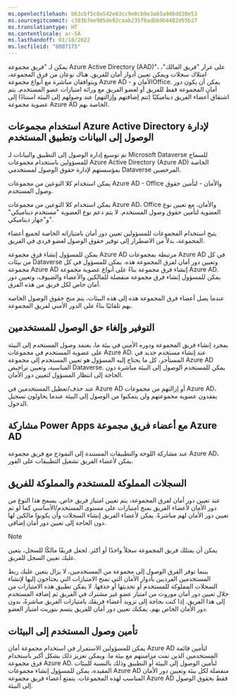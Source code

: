 ```yaml
---
ms.openlocfilehash: b63cbf5c8a542e63cc9e0cb9e3a65a9d6dd30e53
ms.sourcegitcommit: c383b7ee985de92caab235f8adbb9b4402d55b27
ms.translationtype: HT
ms.contentlocale: ar-SA
ms.lasthandoff: 01/18/2022
ms.locfileid: "8007175"
---
```

يمكن لـ "فريق مجموعة Azure Active Directory (AAD)"، على غرار "فريق المالك"، امتلاك سجلات ويمكن تعيين أدوار أمان للفريق. هناك نوعان من فرق المجموعة، ويتوافقان مباشرة مع أنواع مجموعة Azure AD - الأمان وOffice. يمكن أن يكون دور أمان المجموعة فقط للفريق أو لعضو الفريق مع وراثة امتيازات عضو المستخدم. يتم اشتقاق أعضاء الفريق ديناميكيًا (تتم إضافتهم وإزالتهم) عند وصولهم إلى البيئة استنادًا إلى عضوية مجموعة Azure AD الخاصة بهم.

## <a name="using-azure-active-directory-groups-to-manage-a-users-app-and-data-access"></a>استخدام مجموعات Azure Active Directory لإدارة الوصول إلى البيانات وتطبيق المستخدم

تم توسيع إدارة الوصول إلى التطبيق والبيانات لـ Microsoft Dataverse للسماح للمسؤولين باستخدام مجموعات Azure Active Directory (Azure AD) الخاصة بمؤسستهم لإدارة حقوق الوصول لمستخدمي Dataverse المرخصين.

يمكن استخدام كلا النوعين من مجموعات Azure AD - Office والأمان - لتأمين حقوق وصول المستخدم. 

يمكن استخدام كلا النوعين من مجموعات Azure AD، Office والأمان، مع تعيين نوع العضوية لتأمين حقوق وصول المستخدم. لا يتم دعم نوع العضوية "مستخدم ديناميكي" و"جهاز ديناميكي". 

يتيح استخدام المجموعات للمسؤولين تعيين دور أمان بامتيازاته الخاصة لجميع أعضاء المجموعة، بدلاً من الاضطرار إلى توفير حقوق الوصول لعضو فردي في الفريق.

يمكن للمسؤول إنشاء فرق مجموعة Azure AD مرتبطة بمجموعات Azure AD في كل من بيئات Dataverse وتعيين دور أمان لفرق المجموعة هذه. يمكن للمسؤول في كل مجموعة Azure AD إنشاء فرق مجموعة بناءً على أنواع عضوية مجموعة Azure AD. يمكن للمسؤول إنشاء فرق مجموعة منفصلة للمالكين والأعضاء والضيوف، وتعيين دور أمان خاص لكل فريق من هذه الفرق.

عندما يصل أعضاء فرق المجموعة هذه إلى هذه البيئات، يتم منح حقوق الوصول الخاصة بهم تلقائيًا بناءً على الدور الأمني ​​لفريق المجموعة.

## <a name="provision-and-deprovision-users"></a>التوفير وإلغاء حق الوصول للمستخدمين
بمجرد إنشاء فريق المجموعة ودوره الأمني ​​في بيئة ما، يعتمد وصول المستخدم إلى البيئة على عضوية المستخدم في مجموعات Azure AD. عند إنشاء مستخدم جديد في المستأجر، كل ما يحتاج إليه المسؤول هو تعيين المستخدم إلى مجموعة Azure AD المناسبة، وتعيين تراخيص Dataverse. يمكن للمستخدم الوصول إلى البيئة مباشرة دون الحاجة إلى انتظار المسؤول لتعيين دور الأمان.

عند حذف/تعطيل المستخدمين في Azure AD أو إزالتهم من مجموعات Azure AD، يفقدون عضوية مجموعتهم ولن يتمكنوا من الوصول إلى البيئة عندما يحاولون تسجيل الدخول.

## <a name="share-power-apps-to-team-members-of-an-azure-ad-group"></a>مشاركة Power Apps مع أعضاء فريق مجموعة Azure AD
عند مشاركة اللوحة والتطبيقات المستندة إلى النموذج مع فريق مجموعة Azure AD، يمكن لأعضاء الفريق تشغيل التطبيقات على الفور.

## <a name="user-owned-and-team-owned-records"></a>السجلات المملوكة للمستخدم والمملوكة للفريق
عند تعيين دور أمان لفرق المجموعة، يتم تعيين امتياز فريق خاص. يسمح هذا النوع من دور الأمان لأعضاء الفريق بمنح امتيازات على مستوى المستخدم/الأساسي كما لو تم تعيين دور الأمان لهم مباشرةً. يمكن لأعضاء الفريق إنشاء السجلات وأن يكونوا مالكين لها دون الحاجة إلى تعيين دور أمان إضافي.

> [!NOTE]
> يمكن أن يمتلك فريق المجموعة سجلاً واحدًا أو أكثر. لجعل فريقًا مالكًا للسجل، يتعين عليك تعيين السجل للفريق.

بينما توفر الفرق الوصول إلى مجموعة من المستخدمين، لا يزال يتعين عليك ربط المستخدمين الفرديين بأدوار الأمان التي تمنح الامتيازات التي يحتاجون إليها لإنشاء السجلات المملوكة للمستخدم أو تحديثها أو حذفها. لا يمكن تطبيق هذه الامتيازات من خلال تعيين دور أمان موروث من امتياز عضو غير مشترك في الفريق ثم إضافة المستخدم إلى هذا الفريق. إذا كنت بحاجة إلى تزويد أعضاء فريقك بامتيازات الفريق مباشرةً، بدون دور الأمان الخاص بهم، يمكنك تعيين دور أمان للفريق يتسم بتوريث امتياز العضو.

## <a name="lock-down-user-access-to-environments"></a>تأمين وصول المستخدم إلى البيئات
يمكن للمسؤولين الاستمرار في استخدام مجموعة أمان Azure AD لتأمين قائمة المستخدمين الذين تمت مزامنتهم مع بيئة ما. ويمكن تعزيز ذلك بشكل أكبر باستخدام فرق مجموعة Azure AD. لتأمين الوصول إلى البيئة أو التطبيق وذلك بالنسبة للبيئات المقيدة، يمكن للمسؤول إنشاء مجموعات Azure AD منفصلة لكل بيئة وتعيين دور الأمان المناسب لهذه المجموعات. يتمتع أعضاء فريق مجموعة Azure AD فقط بحقوق الوصول إلى البيئة.


